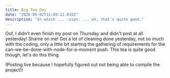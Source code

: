 ```yaml
---
title: Big Tea Day
date: "2020-05-02T12:09:12.015Z"
description: "In which ... :sips: ... oh, that's quite good."
---
```


Oof, I didn't even finish my post on Thursday and didn't post at all yesterday! Shame on me! Got a lot of cleaning done yesterday, not so much with the coding, only a little bit starting the gathering of requirements for the can-we-be-done-with-node-for-a-moment push. This tea is quite good though, let's do this thing.

(Posting live because I hopefully figured out not being able to compile the project!)
